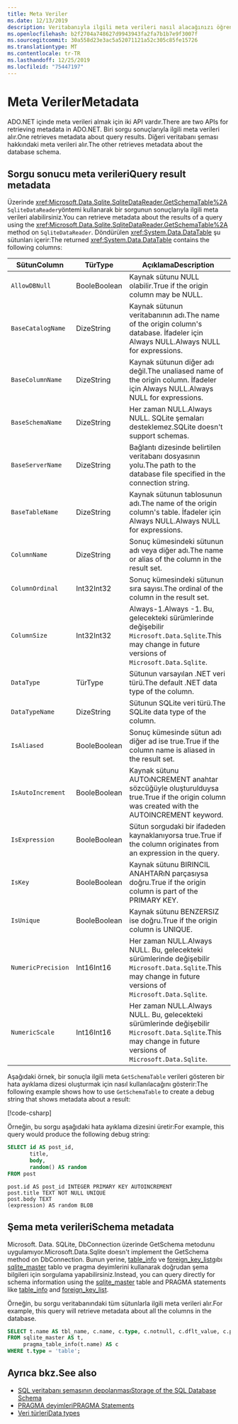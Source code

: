 ```yaml
---
title: Meta Veriler
ms.date: 12/13/2019
description: Veritabanıyla ilgili meta verileri nasıl alacağınızı öğrenin.
ms.openlocfilehash: b2f2704a748627d9943943fa2fa7b1b7e9f3007f
ms.sourcegitcommit: 30a558d23e3ac5a52071121a52c305c85fe15726
ms.translationtype: MT
ms.contentlocale: tr-TR
ms.lasthandoff: 12/25/2019
ms.locfileid: "75447197"
---
```

# <a name="metadata"></a><span data-ttu-id="e767d-103">Meta Veriler</span><span class="sxs-lookup"><span data-stu-id="e767d-103">Metadata</span></span>

<span data-ttu-id="e767d-104">ADO.NET içinde meta verileri almak için iki API vardır.</span><span class="sxs-lookup"><span data-stu-id="e767d-104">There are two APIs for retrieving metadata in ADO.NET.</span></span> <span data-ttu-id="e767d-105">Biri sorgu sonuçlarıyla ilgili meta verileri alır.</span><span class="sxs-lookup"><span data-stu-id="e767d-105">One retrieves metadata about query results.</span></span> <span data-ttu-id="e767d-106">Diğeri veritabanı şeması hakkındaki meta verileri alır.</span><span class="sxs-lookup"><span data-stu-id="e767d-106">The other retrieves metadata about the database schema.</span></span>

## <a name="query-result-metadata"></a><span data-ttu-id="e767d-107">Sorgu sonucu meta verileri</span><span class="sxs-lookup"><span data-stu-id="e767d-107">Query result metadata</span></span>

<span data-ttu-id="e767d-108">Üzerinde <xref:Microsoft.Data.Sqlite.SqliteDataReader.GetSchemaTable%2A> `SqliteDataReader`yöntemi kullanarak bir sorgunun sonuçlarıyla ilgili meta verileri alabilirsiniz.</span><span class="sxs-lookup"><span data-stu-id="e767d-108">You can retrieve metadata about the results of a query using the <xref:Microsoft.Data.Sqlite.SqliteDataReader.GetSchemaTable%2A> method on `SqliteDataReader`.</span></span> <span data-ttu-id="e767d-109">Döndürülen <xref:System.Data.DataTable> şu sütunları içerir:</span><span class="sxs-lookup"><span data-stu-id="e767d-109">The returned <xref:System.Data.DataTable> contains the following columns:</span></span>

| <span data-ttu-id="e767d-110">Sütun</span><span class="sxs-lookup"><span data-stu-id="e767d-110">Column</span></span>             | <span data-ttu-id="e767d-111">Tür</span><span class="sxs-lookup"><span data-stu-id="e767d-111">Type</span></span>    | <span data-ttu-id="e767d-112">Açıklama</span><span class="sxs-lookup"><span data-stu-id="e767d-112">Description</span></span>                                                               |
| ------------------ | ------- | ------------------------------------------------------------------------- |
| `AllowDBNull`      | <span data-ttu-id="e767d-113">Boole</span><span class="sxs-lookup"><span data-stu-id="e767d-113">Boolean</span></span> | <span data-ttu-id="e767d-114">Kaynak sütunu NULL olabilir.</span><span class="sxs-lookup"><span data-stu-id="e767d-114">True if the origin column may be NULL.</span></span>                                    |
| `BaseCatalogName`  | <span data-ttu-id="e767d-115">Dize</span><span class="sxs-lookup"><span data-stu-id="e767d-115">String</span></span>  | <span data-ttu-id="e767d-116">Kaynak sütunun veritabanının adı.</span><span class="sxs-lookup"><span data-stu-id="e767d-116">The name of the origin column's database.</span></span> <span data-ttu-id="e767d-117">İfadeler için Always NULL.</span><span class="sxs-lookup"><span data-stu-id="e767d-117">Always NULL for expressions.</span></span>    |
| `BaseColumnName`   | <span data-ttu-id="e767d-118">Dize</span><span class="sxs-lookup"><span data-stu-id="e767d-118">String</span></span>  | <span data-ttu-id="e767d-119">Kaynak sütunun diğer adı değil.</span><span class="sxs-lookup"><span data-stu-id="e767d-119">The unaliased name of the origin column.</span></span> <span data-ttu-id="e767d-120">İfadeler için Always NULL.</span><span class="sxs-lookup"><span data-stu-id="e767d-120">Always NULL for expressions.</span></span>    |
| `BaseSchemaName`   | <span data-ttu-id="e767d-121">Dize</span><span class="sxs-lookup"><span data-stu-id="e767d-121">String</span></span>  | <span data-ttu-id="e767d-122">Her zaman NULL.</span><span class="sxs-lookup"><span data-stu-id="e767d-122">Always NULL.</span></span> <span data-ttu-id="e767d-123">SQLite şemaları desteklemez.</span><span class="sxs-lookup"><span data-stu-id="e767d-123">SQLite doesn't support schemas.</span></span>                              |
| `BaseServerName`   | <span data-ttu-id="e767d-124">Dize</span><span class="sxs-lookup"><span data-stu-id="e767d-124">String</span></span>  | <span data-ttu-id="e767d-125">Bağlantı dizesinde belirtilen veritabanı dosyasının yolu.</span><span class="sxs-lookup"><span data-stu-id="e767d-125">The path to the database file specified in the connection string.</span></span>         |
| `BaseTableName`    | <span data-ttu-id="e767d-126">Dize</span><span class="sxs-lookup"><span data-stu-id="e767d-126">String</span></span>  | <span data-ttu-id="e767d-127">Kaynak sütunun tablosunun adı.</span><span class="sxs-lookup"><span data-stu-id="e767d-127">The name of the origin column's table.</span></span> <span data-ttu-id="e767d-128">İfadeler için Always NULL.</span><span class="sxs-lookup"><span data-stu-id="e767d-128">Always NULL for expressions.</span></span>       |
| `ColumnName`       | <span data-ttu-id="e767d-129">Dize</span><span class="sxs-lookup"><span data-stu-id="e767d-129">String</span></span>  | <span data-ttu-id="e767d-130">Sonuç kümesindeki sütunun adı veya diğer adı.</span><span class="sxs-lookup"><span data-stu-id="e767d-130">The name or alias of the column in the result set.</span></span>                        |
| `ColumnOrdinal`    | <span data-ttu-id="e767d-131">Int32</span><span class="sxs-lookup"><span data-stu-id="e767d-131">Int32</span></span>   | <span data-ttu-id="e767d-132">Sonuç kümesindeki sütunun sıra sayısı.</span><span class="sxs-lookup"><span data-stu-id="e767d-132">The ordinal of the column in the result set.</span></span>                              |
| `ColumnSize`       | <span data-ttu-id="e767d-133">Int32</span><span class="sxs-lookup"><span data-stu-id="e767d-133">Int32</span></span>   | <span data-ttu-id="e767d-134">Always-1.</span><span class="sxs-lookup"><span data-stu-id="e767d-134">Always -1.</span></span> <span data-ttu-id="e767d-135">Bu, gelecekteki sürümlerinde değişebilir `Microsoft.Data.Sqlite`.</span><span class="sxs-lookup"><span data-stu-id="e767d-135">This may change in future versions of `Microsoft.Data.Sqlite`.</span></span>   |
| `DataType`         | <span data-ttu-id="e767d-136">Tür</span><span class="sxs-lookup"><span data-stu-id="e767d-136">Type</span></span>    | <span data-ttu-id="e767d-137">Sütunun varsayılan .NET veri türü.</span><span class="sxs-lookup"><span data-stu-id="e767d-137">The default .NET data type of the column.</span></span>                                 |
| `DataTypeName`     | <span data-ttu-id="e767d-138">Dize</span><span class="sxs-lookup"><span data-stu-id="e767d-138">String</span></span>  | <span data-ttu-id="e767d-139">Sütunun SQLite veri türü.</span><span class="sxs-lookup"><span data-stu-id="e767d-139">The SQLite data type of the column.</span></span>                                       |
| `IsAliased`        | <span data-ttu-id="e767d-140">Boole</span><span class="sxs-lookup"><span data-stu-id="e767d-140">Boolean</span></span> | <span data-ttu-id="e767d-141">Sonuç kümesinde sütun adı diğer ad ise true.</span><span class="sxs-lookup"><span data-stu-id="e767d-141">True if the column name is aliased in the result set.</span></span>                     |
| `IsAutoIncrement`  | <span data-ttu-id="e767d-142">Boole</span><span class="sxs-lookup"><span data-stu-id="e767d-142">Boolean</span></span> | <span data-ttu-id="e767d-143">Kaynak sütunu AUTOıNCREMENT anahtar sözcüğüyle oluşturulduysa true.</span><span class="sxs-lookup"><span data-stu-id="e767d-143">True if the origin column was created with the AUTOINCREMENT keyword.</span></span>     |
| `IsExpression`     | <span data-ttu-id="e767d-144">Boole</span><span class="sxs-lookup"><span data-stu-id="e767d-144">Boolean</span></span> | <span data-ttu-id="e767d-145">Sütun sorgudaki bir ifadeden kaynaklanıyorsa true.</span><span class="sxs-lookup"><span data-stu-id="e767d-145">True if the column originates from an expression in the query.</span></span>            |
| `IsKey`            | <span data-ttu-id="e767d-146">Boole</span><span class="sxs-lookup"><span data-stu-id="e767d-146">Boolean</span></span> | <span data-ttu-id="e767d-147">Kaynak sütunu BIRINCIL ANAHTARıN parçasıysa doğru.</span><span class="sxs-lookup"><span data-stu-id="e767d-147">True if the origin column is part of the PRIMARY KEY.</span></span>                     |
| `IsUnique`         | <span data-ttu-id="e767d-148">Boole</span><span class="sxs-lookup"><span data-stu-id="e767d-148">Boolean</span></span> | <span data-ttu-id="e767d-149">Kaynak sütunu BENZERSIZ ise doğru.</span><span class="sxs-lookup"><span data-stu-id="e767d-149">True if the origin column is UNIQUE.</span></span>                                      |
| `NumericPrecision` | <span data-ttu-id="e767d-150">Int16</span><span class="sxs-lookup"><span data-stu-id="e767d-150">Int16</span></span>   | <span data-ttu-id="e767d-151">Her zaman NULL.</span><span class="sxs-lookup"><span data-stu-id="e767d-151">Always NULL.</span></span> <span data-ttu-id="e767d-152">Bu, gelecekteki sürümlerinde değişebilir `Microsoft.Data.Sqlite`.</span><span class="sxs-lookup"><span data-stu-id="e767d-152">This may change in future versions of `Microsoft.Data.Sqlite`.</span></span> |
| `NumericScale`     | <span data-ttu-id="e767d-153">Int16</span><span class="sxs-lookup"><span data-stu-id="e767d-153">Int16</span></span>   | <span data-ttu-id="e767d-154">Her zaman NULL.</span><span class="sxs-lookup"><span data-stu-id="e767d-154">Always NULL.</span></span> <span data-ttu-id="e767d-155">Bu, gelecekteki sürümlerinde değişebilir `Microsoft.Data.Sqlite`.</span><span class="sxs-lookup"><span data-stu-id="e767d-155">This may change in future versions of `Microsoft.Data.Sqlite`.</span></span> |

<span data-ttu-id="e767d-156">Aşağıdaki örnek, bir sonuçla ilgili meta `GetSchemaTable` verileri gösteren bir hata ayıklama dizesi oluşturmak için nasıl kullanılacağını gösterir:</span><span class="sxs-lookup"><span data-stu-id="e767d-156">The following example shows how to use `GetSchemaTable` to create a debug string that shows metadata about a result:</span></span>

[!code-csharp[](../../../../samples/snippets/standard/data/sqlite/ResultMetadataSample/Program.cs?name=snippet_ResultMetadata)]

<span data-ttu-id="e767d-157">Örneğin, bu sorgu aşağıdaki hata ayıklama dizesini üretir:</span><span class="sxs-lookup"><span data-stu-id="e767d-157">For example, this query would produce the following debug string:</span></span>

```sql
SELECT id AS post_id,
       title,
       body,
       random() AS random
FROM post
```

```output
post.id AS post_id INTEGER PRIMARY KEY AUTOINCREMENT
post.title TEXT NOT NULL UNIQUE
post.body TEXT
(expression) AS random BLOB
```

## <a name="schema-metadata"></a><span data-ttu-id="e767d-158">Şema meta verileri</span><span class="sxs-lookup"><span data-stu-id="e767d-158">Schema metadata</span></span>

<span data-ttu-id="e767d-159">Microsoft. Data. SQLite, DbConnection üzerinde GetSchema metodunu uygulamıyor.</span><span class="sxs-lookup"><span data-stu-id="e767d-159">Microsoft.Data.Sqlite doesn't implement the GetSchema method on DbConnection.</span></span> <span data-ttu-id="e767d-160">Bunun yerine, [table_info](https://www.sqlite.org/pragma.html#pragma_table_info) ve [foreign_key_list](https://www.sqlite.org/pragma.html#pragma_foreign_key_list)gıbı [sqlite_master](https://www.sqlite.org/fileformat.html#storage_of_the_sql_database_schema) tablo ve pragma deyimlerini kullanarak doğrudan şema bilgileri için sorgulama yapabilirsiniz.</span><span class="sxs-lookup"><span data-stu-id="e767d-160">Instead, you can query directly for schema information using the [sqlite_master](https://www.sqlite.org/fileformat.html#storage_of_the_sql_database_schema) table and PRAGMA statements like [table_info](https://www.sqlite.org/pragma.html#pragma_table_info) and [foreign_key_list](https://www.sqlite.org/pragma.html#pragma_foreign_key_list).</span></span>

<span data-ttu-id="e767d-161">Örneğin, bu sorgu veritabanındaki tüm sütunlarla ilgili meta verileri alır.</span><span class="sxs-lookup"><span data-stu-id="e767d-161">For example, this query will retrieve metadata about all the columns in the database.</span></span>

```sql
SELECT t.name AS tbl_name, c.name, c.type, c.notnull, c.dflt_value, c.pk
FROM sqlite_master AS t,
     pragma_table_info(t.name) AS c
WHERE t.type = 'table';
```

## <a name="see-also"></a><span data-ttu-id="e767d-162">Ayrıca bkz.</span><span class="sxs-lookup"><span data-stu-id="e767d-162">See also</span></span>

* [<span data-ttu-id="e767d-163">SQL veritabanı şemasının depolanması</span><span class="sxs-lookup"><span data-stu-id="e767d-163">Storage of the SQL Database Schema</span></span>](https://www.sqlite.org/fileformat.html#storage_of_the_sql_database_schema)
* [<span data-ttu-id="e767d-164">PRAGMA deyimleri</span><span class="sxs-lookup"><span data-stu-id="e767d-164">PRAGMA Statements</span></span>](https://www.sqlite.org/pragma.html)
* [<span data-ttu-id="e767d-165">Veri türleri</span><span class="sxs-lookup"><span data-stu-id="e767d-165">Data types</span></span>](types.md)
